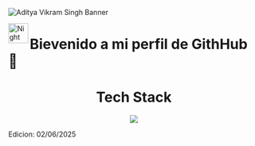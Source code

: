 ![Aditya Vikram Singh Banner]([https://raw.githubusercontent.com/AVS1508/AVS1508/master/assets/Aditya%20Vikram%20Singh%20Banner.jpg](https://imgur.com/a/O4vuZwl))

<img alt="Night Coding" src="./assets/Hand%20Wave.gif" width='40' align="left"/><h1>Bievenido a mi perfil de GithHub :star2: </h1>


<h1 align="center">Tech Stack</h1>  
<p  align="center">
  <a href="https://skillicons.dev">
    <img src="https://skillicons.dev/icons?i=py,django,html,css,js" />
  </a>
</p>

Edicion: 02/06/2025
